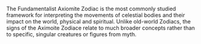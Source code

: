 The Fundamentalist Axiomite Zodiac is the most commonly studied framework for interpreting the movements of celestial bodies and their impact on the world, physical and spiritual. Unlike old-world Zodiacs, the signs of the Aximoite Zodiace relate to much broader concepts rather than to specific, singular creatures or figures from myth.


